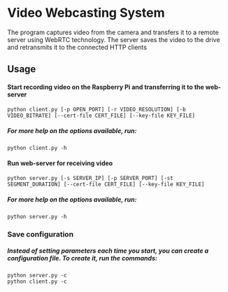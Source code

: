 # Video Webcasting System
The program captures video from the camera and transfers it to a remote server using WebRTC technology. The server saves the video to the drive and retransmits it to the connected HTTP clients 

## Usage
#### Start recording video on the Raspberry Pi and transferring it to the web-server
    python client.py [-p OPEN_PORT] [-r VIDEO_RESOLUTION] [-b VIDEO_BITRATE] [--cert-file CERT_FILE] [--key-file KEY_FILE]
##### For more help on the options available, run:
    python client.py -h

#### Run web-server for receiving video
    python server.py [-s SERVER_IP] [-p SERVER_PORT] [-st SEGMENT_DURATION] [--cert-file CERT_FILE] [--key-file KEY_FILE]
##### For more help on the options available, run:
    python server.py -h
    
### Save configuration
##### Instead of setting parameters each time you start, you can create a configuration file. To create it, run the commands:
    python server.py -c
    python client.py -c
    
